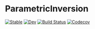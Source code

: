 # ParametricInversion

[![Stable](https://img.shields.io/badge/docs-stable-blue.svg)](https://zenna.github.io/ParametricInversion.jl/stable)
[![Dev](https://img.shields.io/badge/docs-dev-blue.svg)](https://zenna.github.io/ParametricInversion.jl/dev)
[![Build Status](https://travis-ci.com/zenna/ParametricInversion.jl.svg?branch=master)](https://travis-ci.com/zenna/ParametricInversion.jl)
[![Codecov](https://codecov.io/gh/zenna/ParametricInversion.jl/branch/master/graph/badge.svg)](https://codecov.io/gh/zenna/ParametricInversion.jl)
